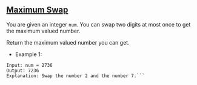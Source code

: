 ## [Maximum Swap](https://leetcode.com/problems/maximum-swap/)

You are given an integer `num`. You can swap two digits at most once to get the maximum valued number.

Return the maximum valued number you can get.



- Example 1:
```
Input: num = 2736
Output: 7236
Explanation: Swap the number 2 and the number 7.```
